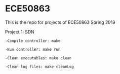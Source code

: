 # ECE50863


This is the repo for projects of ECE50863 Spring 2019

Project 1: SDN

	-Compile controller: make
	
	-Run controller: make run 
	
	-Clean executables: make clean 
	
	-Clean log files: make cleanLog 
	
	